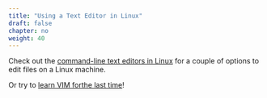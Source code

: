 ```yaml
---
title: "Using a Text Editor in Linux"
draft: false
chapter: no
weight: 40
---
```


Check out the [command-line text editors in Linux](https://docs.rackspace.com/support/how-to/command-line-text-editors-in-linux/) for 
a couple of options to edit files on a Linux machine.

Or try to [learn VIM forthe last time](https://danielmiessler.com/study/vim/)!

